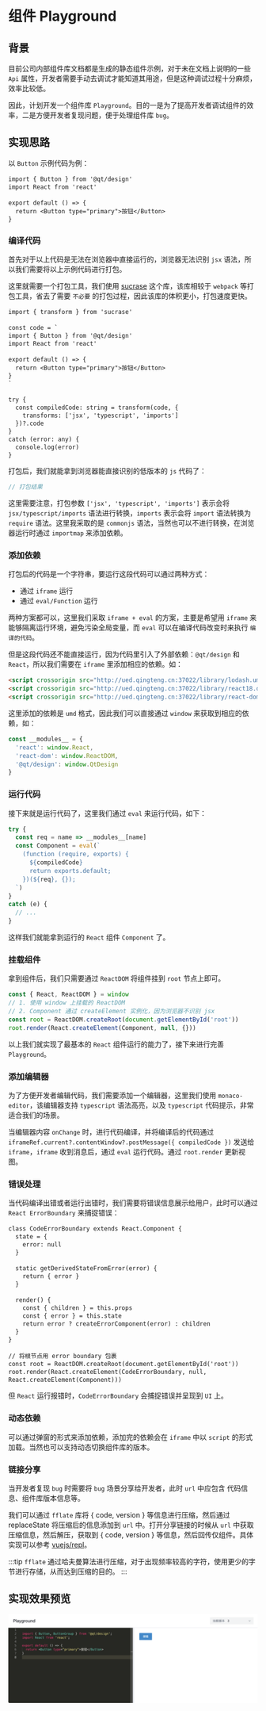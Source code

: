 # 组件 Playground

## 背景

目前公司内部组件库文档都是生成的静态组件示例，对于未在文档上说明的一些 `Api` 属性，开发者需要手动去调试才能知道其用途，但是这种调试过程十分麻烦，效率比较低。

因此，计划开发一个组件库 `Playground`。目的一是为了提高开发者调试组件的效率，二是方便开发者复现问题，便于处理组件库 `bug`。

## 实现思路

以 `Button` 示例代码为例：

```tsx
import { Button } from '@qt/design'
import React from 'react'

export default () => {
  return <Button type="primary">按钮</Button>
}
```

### 编译代码

首先对于以上代码是无法在浏览器中直接运行的，浏览器无法识别 `jsx` 语法，所以我们需要将以上示例代码进行打包。

这里就需要一个打包工具，我们使用 [sucrase](https://github.com/alangpierce/sucrase) 这个库，该库相较于 `webpack` 等打包工具，省去了需要 `不必要` 的打包过程，因此该库的体积更小，打包速度更快。

```tsx
import { transform } from 'sucrase'

const code = `
import { Button } from '@qt/design'
import React from 'react'

export default () => {
  return <Button type="primary">按钮</Button>
}
`

try {
  const compiledCode: string = transform(code, {
    transforms: ['jsx', 'typescript', 'imports']
  })?.code
}
catch (error: any) {
  console.log(error)
}
```

打包后，我们就能拿到浏览器能直接识别的低版本的 `js` 代码了：

```js
// 打包结果
```

这里需要注意，打包参数 `['jsx', 'typescript', 'imports']` 表示会将 `jsx/typescript/imports` 语法进行转换，`imports` 表示会将 `import` 语法转换为 `require` 语法。这里我采取的是 `commonjs` 语法，当然也可以不进行转换，在浏览器运行时通过 `importmap` 来添加依赖。

### 添加依赖

打包后的代码是一个字符串，要运行这段代码可以通过两种方式：

- 通过 `iframe` 运行
- 通过 `eval/Function` 运行

两种方案都可以，这里我们采取 `iframe + eval` 的方案，主要是希望用 `iframe` 来能够隔离运行环境，避免污染全局变量，而 `eval` 可以在编译代码改变时来执行 `编译的代码`。

但是这段代码还不能直接运行，因为代码里引入了外部依赖：`@qt/design` 和 `React`，所以我们需要在 `iframe` 里添加相应的依赖。如：

```html
<script crossorigin src="http://ued.qingteng.cn:37022/library/lodash.umd.js"></script>
<script crossorigin src="http://ued.qingteng.cn:37022/library/react18.dev.umd.js"></script>
<script crossorigin src="http://ued.qingteng.cn:37022/library/react-dom18.dev.umd.js"></script>
```

这里添加的依赖是 `umd` 格式，因此我们可以直接通过 `window` 来获取到相应的依赖，如：

```js
const __modules__ = {
  'react': window.React,
  'react-dom': window.ReactDOM,
  '@qt/design': window.QtDesign
}
```

### 运行代码

接下来就是运行代码了，这里我们通过 `eval` 来运行代码，如下：

```js
try {
  const req = name => __modules__[name]
  const Component = eval(`
    (function (require, exports) {
      ${compiledCode}
      return exports.default;
    })(${req}, {});
  `)
}
catch (e) {
  // ...
}
```

这样我们就能拿到运行的 `React` 组件 `Component` 了。

### 挂载组件

拿到组件后，我们只需要通过 `ReactDOM` 将组件挂到 `root` 节点上即可。

```js
const { React, ReactDOM } = window
// 1. 使用 window 上挂载的 ReactDOM
// 2. Component 通过 createElement 实例化，因为浏览器不识别 jsx
const root = ReactDOM.createRoot(document.getElementById('root'))
root.render(React.createElement(Component, null, {}))
```

以上我们就实现了最基本的 `React` 组件运行的能力了，接下来进行完善 `Playground`。

### 添加编辑器

为了方便开发者编辑代码，我们需要添加一个编辑器，这里我们使用 `monaco-editor`，该编辑器支持 `typescript` 语法高亮，以及 `typescript` 代码提示，非常适合我们的场景。

当编辑器内容 `onChange` 时，进行代码编译，并将编译后的代码通过 `iframeRef.current?.contentWindow?.postMessage({ compiledCode })` 发送给 `iframe`，`iframe` 收到消息后，通过 `eval` 运行代码。通过 `root.render` 更新视图。

### 错误处理

当代码编译出错或者运行出错时，我们需要将错误信息展示给用户，此时可以通过 `React ErrorBoundary` 来捕捉错误：

``` tsx
class CodeErrorBoundary extends React.Component {
  state = {
    error: null
  }

  static getDerivedStateFromError(error) {
    return { error }
  }

  render() {
    const { children } = this.props
    const { error } = this.state
    return error ? createErrorComponent(error) : children
  }
}

// 将根节点用 error boundary 包裹
const root = ReactDOM.createRoot(document.getElementById('root'))
root.render(React.createElement(CodeErrorBoundary, null, React.createElement(Component)))
```

但 `React` 运行报错时，`CodeErrorBoundary` 会捕捉错误并呈现到 `UI` 上。

### 动态依赖

可以通过弹窗的形式来添加依赖，添加完的依赖会在 `iframe` 中以 `script` 的形式加载。当然也可以支持动态切换组件库的版本。

### 链接分享

当开发者复现 `bug` 时需要将 `bug` 场景分享给开发者，此时 `url` 中应包含 代码信息、组件库版本信息等。

我们可以通过 `fflate` 库将 { code, version } 等信息进行压缩，然后通过 replaceState 将压缩后的信息添加到 `url` 中。打开分享链接的时候从 `url` 中获取压缩信息，然后解压，获取到 { code, version } 等信息，然后回传仅组件。具体实现可以参考 [vuejs/repl](https://github.com/vuejs/repl)。

:::tip
`fflate` 通过哈夫曼算法进行压缩，对于出现频率较高的字符，使用更少的字节进行存储，从而达到压缩的目的。
:::

## 实现效果预览

![playground](./assets/playground.png)
